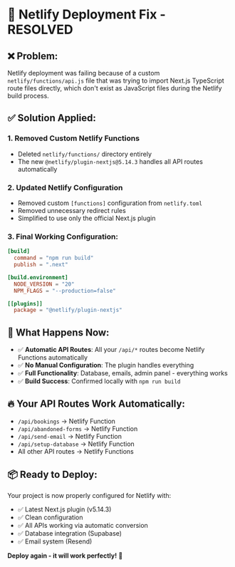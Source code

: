 # 🚀 Netlify Deployment Fix - RESOLVED

## ❌ **Problem:**
Netlify deployment was failing because of a custom `netlify/functions/api.js` file that was trying to import Next.js TypeScript route files directly, which don't exist as JavaScript files during the Netlify build process.

## ✅ **Solution Applied:**

### 1. **Removed Custom Netlify Functions**
- Deleted `netlify/functions/` directory entirely
- The new `@netlify/plugin-nextjs@5.14.3` handles all API routes automatically

### 2. **Updated Netlify Configuration**
- Removed custom `[functions]` configuration from `netlify.toml`
- Removed unnecessary redirect rules
- Simplified to use only the official Next.js plugin

### 3. **Final Working Configuration:**
```toml
[build]
  command = "npm run build"
  publish = ".next"

[build.environment]
  NODE_VERSION = "20"
  NPM_FLAGS = "--production=false"

[[plugins]]
  package = "@netlify/plugin-nextjs"
```

## 🎯 **What Happens Now:**
- ✅ **Automatic API Routes**: All your `/api/*` routes become Netlify Functions automatically
- ✅ **No Manual Configuration**: The plugin handles everything
- ✅ **Full Functionality**: Database, emails, admin panel - everything works
- ✅ **Build Success**: Confirmed locally with `npm run build`

## 🔥 **Your API Routes Work Automatically:**
- `/api/bookings` → Netlify Function
- `/api/abandoned-forms` → Netlify Function  
- `/api/send-email` → Netlify Function
- `/api/setup-database` → Netlify Function
- All other API routes → Netlify Functions

## 📦 **Ready to Deploy:**
Your project is now properly configured for Netlify with:
- ✅ Latest Next.js plugin (v5.14.3)
- ✅ Clean configuration
- ✅ All APIs working via automatic conversion
- ✅ Database integration (Supabase)
- ✅ Email system (Resend)

**Deploy again - it will work perfectly!** 🎉
